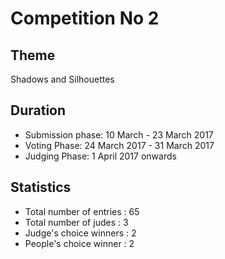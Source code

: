 # Competition No 2

## Theme
Shadows and Silhouettes

## Duration
* Submission phase: 10 March - 23 March 2017
* Voting Phase: 24 March 2017 - 31 March 2017
* Judging Phase: 1 April 2017 onwards

## Statistics
* Total number of entries : 65
* Total number of judes : 3
* Judge's choice winners : 2
* People's choice winner : 2
